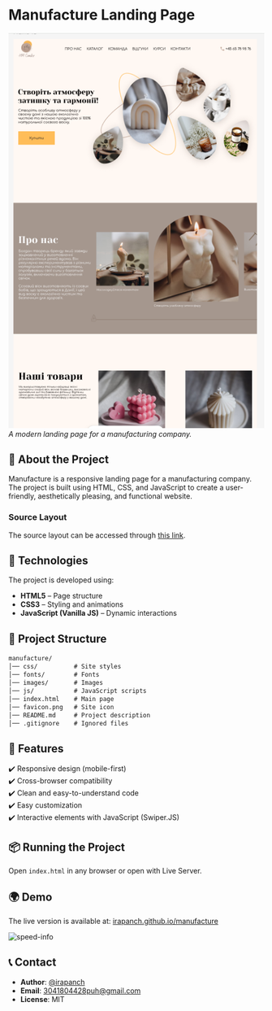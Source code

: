 # Manufacture Landing Page

![Manufacture](images/demo.png)  
*A modern landing page for a manufacturing company.*

## 🚀 About the Project
Manufacture is a responsive landing page for a manufacturing company. The project is built using HTML, CSS, and JavaScript to create a user-friendly, aesthetically pleasing, and functional website.

### Source Layout  
The source layout can be accessed through [this link](https://surl.li/hupget). 

## 🔧 Technologies

The project is developed using:
- **HTML5** – Page structure
- **CSS3** – Styling and animations
- **JavaScript (Vanilla JS)** – Dynamic interactions

## 📂 Project Structure
```
manufacture/
│── css/          # Site styles
│── fonts/        # Fonts
│── images/       # Images
│── js/           # JavaScript scripts
│── index.html    # Main page
│── favicon.png   # Site icon
│── README.md     # Project description
│── .gitignore    # Ignored files
```

## 🎨 Features
✔️ Responsive design (mobile-first)  
✔️ Cross-browser compatibility  
✔️ Clean and easy-to-understand code  
✔️ Easy customization  
✔️ Interactive elements with JavaScript (Swiper.JS) 

## 📦 Running the Project
Open `index.html` in any browser or open with Live Server.

## 🌍 Demo
The live version is available at: [irapanch.github.io/manufacture](https://irapanch.github.io/manufacture/)

![speed-info](https://github.com/user-attachments/assets/cfbcd17d-2337-4533-8ae5-a16485e2387c)


## 📞 Contact
- **Author**: [@irapanch](https://github.com/irapanch)
- **Email**: 3041804428puh@gmail.com 
- **License**: MIT

